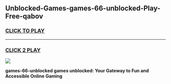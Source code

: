 
## Unblocked-Games-games-66-unblocked-Play-Free-qabov
<h3>
<a href="https://premium76.site?title=games-66-unblocked&ref=21A">CLICK TO PLAY</a></h3>
<hr>

<h3>
<a href="https://premium76.site?title=games-66-unblocked&ref=21A">CLICK 2 PLAY</a>
  
</h3>

<a href="https://premium76.site?title=games-66-unblocked&ref=21A"><img src="https://clearcache.store/games.png"></a>


**games-66-unblocked games unblocked: Your Gateway to Fun and Accessible Online Gaming**
